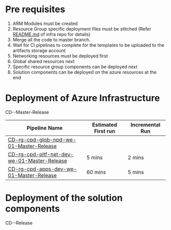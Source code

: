 # Pre requisites
1. ARM Modules must be created
1. Resource Group specific deployment files must be stitched
(Refer [README.md](https://dev.azure.com/TASMUCP/TASMU%20Central%20Platform/_git/infra?path=%2FREADME.md&_a=preview) of infra repo for details)
1. Merge all the code to master branch.
1. Wait for CI pipelines to complete for the templates to be uploaded to the artifacts storage account
1. Networking resources must be deployed first
1. Global shared resources next
1. Specific resource group components can be deployed next
1. Solution components can be deployed on the azure resources at the end

# Deployment of Azure Infrastructure
CD-<ResourceGroupName>-Master-Release


| Pipeline Name | Estimated First run  | Incremental Run|
|--|--|--|
|[CD-rg-cpd-glob-npd-we-01-Master-Release](https://dev.azure.com/TASMUCP/TASMU%20Central%20Platform/_build?definitionId=33)|||
|[CD-rg-cpd-pltf-net-dev-we-01-Master-Release](https://dev.azure.com/TASMUCP/TASMU%20Central%20Platform/_build?definitionId=79)| 5 mins| 2 mins
|[CD-rg-cpd-apps-dev-we-01-Master-Release](https://dev.azure.com/TASMUCP/TASMU%20Central%20Platform/_build?definitionId=181)| 60 mins  | 5 mins|

# Deployment of the solution components
CD-<RepoName>-Release

